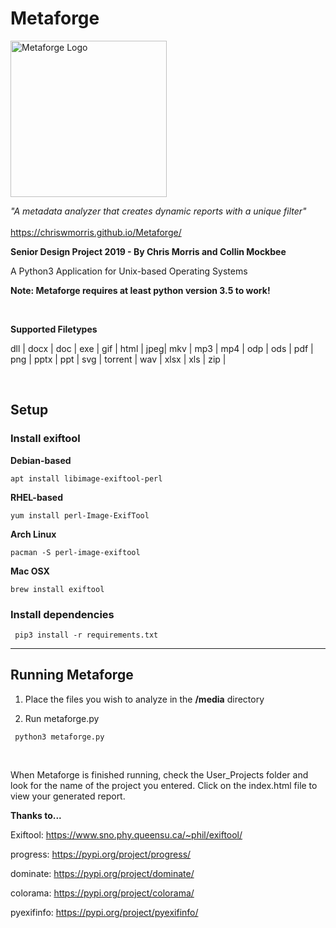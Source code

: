 # Metaforge #

<img src="https://raw.githubusercontent.com/chriswmorris/Metaforge/master/Template_Data/img/logo.png" width="250 height=300" title="Metaforge Logo">


*"A metadata analyzer that creates dynamic reports with a unique filter"*
<br><br>
https://chriswmorris.github.io/Metaforge/

**Senior Design Project 2019 - By Chris Morris and Collin Mockbee**

A Python3 Application for Unix-based Operating Systems

**Note: Metaforge requires at least python version 3.5 to work!**

<br>

**Supported Filetypes** 

dll | docx | doc  |
exe | gif  | html |
jpeg| mkv  | mp3  |
mp4 | odp  | ods  |
pdf | png  | pptx |
ppt | svg  | torrent |
wav | xlsx | xls  |
zip |

<br>

## Setup ## 

### Install exiftool ###


**Debian-based**

<code>apt install libimage-exiftool-perl</code>

**RHEL-based**

<code>yum install perl-Image-ExifTool</code>

**Arch Linux**

<code>pacman -S perl-image-exiftool</code>

**Mac OSX**

<code>brew install exiftool </code>


### Install dependencies ###

<code> pip3 install -r requirements.txt </code>

<hr>



## Running Metaforge ##

1) Place the files you wish to analyze in the **/media** directory

2) Run metaforge.py

<code> python3 metaforge.py </code>


<br>




When Metaforge is finished running, check the User_Projects folder and look for the name of the project you entered. Click on the index.html file to view your generated report.





**Thanks to...**


Exiftool: https://www.sno.phy.queensu.ca/~phil/exiftool/

progress: https://pypi.org/project/progress/

dominate: https://pypi.org/project/dominate/

colorama: https://pypi.org/project/colorama/

pyexifinfo: https://pypi.org/project/pyexifinfo/
